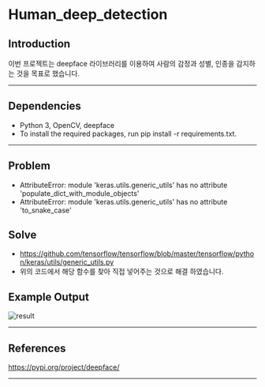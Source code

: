 # Human_deep_detection

## Introduction

이번 프로젝트는 deepface 라이브러리를 이용하여 사람의 감정과 성별, 인종을 감지하는 것을 목표로 했습니다.

---

## Dependencies

- Python 3, OpenCV, deepface
- To install the required packages, run pip install -r requirements.txt.

---

## Problem 

- AttributeError: module 'keras.utils.generic_utils' has no attribute 'populate_dict_with_module_objects' 
- AttributeError: module 'keras.utils.generic_utils' has no attribute 'to_snake_case' 

## Solve 

-  https://github.com/tensorflow/tensorflow/blob/master/tensorflow/python/keras/utils/generic_utils.py 
-  위의 코드에서 해당 함수를 찾아 직접 넣어주는 것으로 해결 하였습니다.

## Example Output

![result](result.png)

---
## References
https://pypi.org/project/deepface/

--- 

